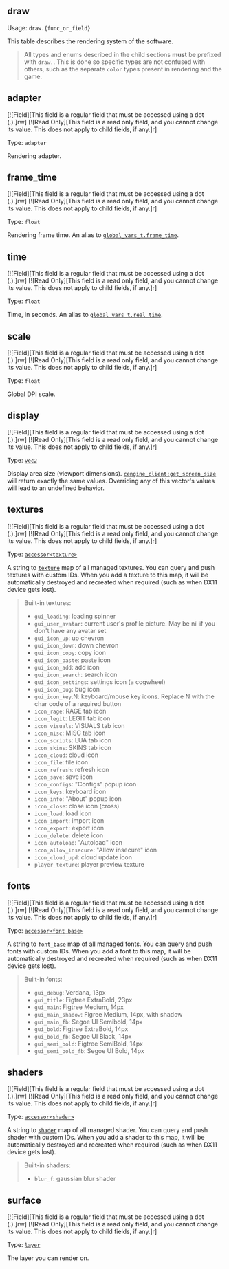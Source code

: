 ## draw

Usage: `draw.{func_or_field}`

This table describes the rendering system of the software.

> All types and enums described in the child sections **must** be prefixed with `draw.`. This is done so specific types are not confused with others, such as the separate `color` types present in rendering and the game.

## adapter

[![Field][This field is a regular field that must be accessed using a dot (.).]rw]
[![Read Only][This field is a read only field, and you cannot change its value. This does not apply to child fields, if any.]r]

Type: `adapter`

Rendering adapter.

## frame_time

[![Field][This field is a regular field that must be accessed using a dot (.).]rw]
[![Read Only][This field is a read only field, and you cannot change its value. This does not apply to child fields, if any.]r]

Type: `float`

Rendering frame time. An alias to [`global_vars_t.frame_time`](/api/game/global-vars-t?id=frame_time "Type: float").

## time

[![Field][This field is a regular field that must be accessed using a dot (.).]rw]
[![Read Only][This field is a read only field, and you cannot change its value. This does not apply to child fields, if any.]r]

Type: `float`

Time, in seconds. An alias to [`global_vars_t.real_time`](/api/game/global-vars-t?id=real_time "Type: float").

## scale

[![Field][This field is a regular field that must be accessed using a dot (.).]rw]
[![Read Only][This field is a read only field, and you cannot change its value. This does not apply to child fields, if any.]r]

Type: `float`

Global DPI scale.

## display

[![Field][This field is a regular field that must be accessed using a dot (.).]rw]
[![Read Only][This field is a read only field, and you cannot change its value. This does not apply to child fields, if any.]r]

Type: [`vec2`](/api/draw/common-types/vec2 "This type is a 2D vector used within the rendering system.")

Display area size (viewport dimensions). [`cengine_client:get_screen_size`](/api/game/cengine-client?id=get_screen_size "Returns client window screen size.") will return exactly the same values. Overriding any of this vector's values will lead to an undefined behavior.

## textures

[![Field][This field is a regular field that must be accessed using a dot (.).]rw]
[![Read Only][This field is a read only field, and you cannot change its value. This does not apply to child fields, if any.]r]

Type: [`accessor<texture>`](/api/draw/common-types/accessor "This type represents a safe way to access maps.")

A string to [`texture`](/api/draw/managed/texture "This type represents a texture object.") map of all managed textures. You can query and push textures with custom IDs. When you add a texture to this map, it will be automatically destroyed and recreated when required (such as when DX11 device gets lost).

> Built-in textures:
> * `gui_loading`: loading spinner
> * `gui_user_avatar`: current user's profile picture. May be nil if you don't have any avatar set
> * `gui_icon_up`: up chevron
> * `gui_icon_down`: down chevron
> * `gui_icon_copy`: copy icon
> * `gui_icon_paste`: paste icon
> * `gui_icon_add`: add icon
> * `gui_icon_search`: search icon
> * `gui_icon_settings`: settings icon (a cogwheel)
> * `gui_icon_bug`: bug icon
> * `gui_icon_key`.N: keyboard/mouse key icons. Replace N with the char code of a required button
> * `icon_rage`: RAGE tab icon
> * `icon_legit`: LEGIT tab icon
> * `icon_visuals`: VISUALS tab icon
> * `icon_misc`: MISC tab icon
> * `icon_scripts`: LUA tab icon
> * `icon_skins`: SKINS tab icon
> * `icon_cloud`: cloud icon
> * `icon_file`: file icon
> * `icon_refresh`: refresh icon
> * `icon_save`: save icon
> * `icon_configs`: "Configs" popup icon
> * `icon_keys`: keyboard icon
> * `icon_info`: "About" popup icon
> * `icon_close`: close icon (cross)
> * `icon_load`: load icon
> * `icon_import`: import icon
> * `icon_export`: export icon
> * `icon_delete`: delete icon
> * `icon_autoload`: "Autoload" icon
> * `icon_allow_insecure`: "Allow insecure" icon
> * `icon_cloud_upd`: cloud update icon
> * `player_texture`: player preview texture

## fonts

[![Field][This field is a regular field that must be accessed using a dot (.).]rw]
[![Read Only][This field is a read only field, and you cannot change its value. This does not apply to child fields, if any.]r]

Type: [`accessor<font_base>`](/api/draw/common-types/accessor "This type represents a safe way to access maps.")

A string to [`font_base`](/api/draw/managed/font-base "This type represents the base class for font types. You cannot create an instance of this type. Instead, use the children types.") map of all managed fonts. You can query and push fonts with custom IDs. When you add a font to this map, it will be automatically destroyed and recreated when required (such as when DX11 device gets lost).

> Built-in fonts:
> * `gui_debug`: Verdana, 13px
> * `gui_title`: Figtree ExtraBold, 23px
> * `gui_main`: Figtree Medium, 14px
> * `gui_main_shadow`: Figree Medium, 14px, with shadow
> * `gui_main_fb`: Segoe UI Semibold, 14px
> * `gui_bold`: Figtree ExtraBold, 14px
> * `gui_bold_fb`: Segoe UI Black, 14px
> * `gui_semi_bold`: Figtree SemiBold, 14px
> * `gui_semi_bold_fb`: Segoe UI Bold, 14px

## shaders

[![Field][This field is a regular field that must be accessed using a dot (.).]rw]
[![Read Only][This field is a read only field, and you cannot change its value. This does not apply to child fields, if any.]r]

Type: [`accessor<shader>`](/api/draw/common-types/accessor "This type represents a safe way to access maps.")

A string to [`shader`](/api/draw/managed/shader "This type represents a shader. HLSL documentation") map of all managed shader. You can query and push shader with custom IDs. When you add a shader to this map, it will be automatically destroyed and recreated when required (such as when DX11 device gets lost).

> Built-in shaders:
> * `blur_f`: gaussian blur shader

## surface

[![Field][This field is a regular field that must be accessed using a dot (.).]rw]
[![Read Only][This field is a read only field, and you cannot change its value. This does not apply to child fields, if any.]r]

Type: [`layer`](/api/draw/layer "A layer is a type that is used to store render commands, as well as vertex and index data. This is the only way to push shapes and control rendering state.")

The layer you can render on.